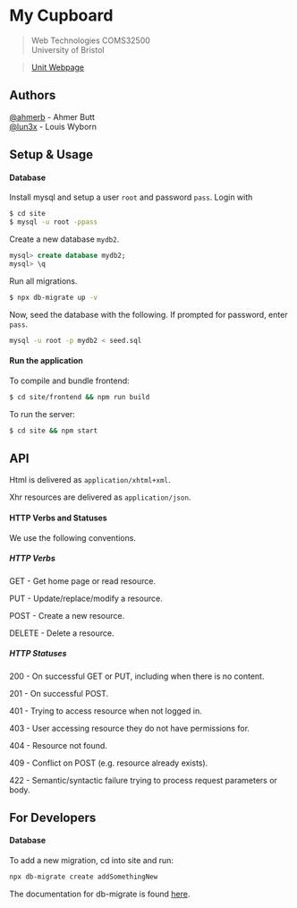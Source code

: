 # My Cupboard 

> Web Technologies COMS32500 \
> University of Bristol

> [Unit Webpage](https://csijh.gitlab.io/COMSM0104/)

## Authors

[@ahmerb](https://www.github.com/ahmerb) - Ahmer Butt \
[@lun3x](https://www.github.com/lun3x) - Louis Wyborn

## Setup & Usage

#### Database

Install mysql and setup a user `root` and password `pass`. Login with

```bash
$ cd site
$ mysql -u root -ppass
```

Create a new database `mydb2`.

```sql
mysql> create database mydb2;
mysql> \q
```

Run all migrations.

```bash
$ npx db-migrate up -v
```

Now, seed the database with the following. If prompted for password, enter `pass`.

```bash
mysql -u root -p mydb2 < seed.sql
```


#### Run the application

To compile and bundle frontend:

```bash
$ cd site/frontend && npm run build
```

To run the server:

```bash
$ cd site && npm start
```

## API

Html is delivered as `application/xhtml+xml`.

Xhr resources are delivered as `application/json`.

#### HTTP Verbs and Statuses

We use the following conventions.

##### HTTP Verbs

GET - Get home page or read resource.

PUT - Update/replace/modify a resource.

POST - Create a new resource.

DELETE - Delete a resource.

##### HTTP Statuses

200 - On successful GET or PUT, including when there is no content.

201 - On successful POST.

401 - Trying to access resource when not logged in.

403 - User accessing resource they do not have permissions for.

404 - Resource not found.

409 - Conflict on POST (e.g. resource already exists).

422 - Semantic/syntactic failure trying to process request parameters or body.

## For Developers

#### Database

To add a new migration, cd into site and run:

```bash
npx db-migrate create addSomethingNew
```

The documentation for db-migrate is found [here](https://db-migrate.readthedocs.io/en/latest/).